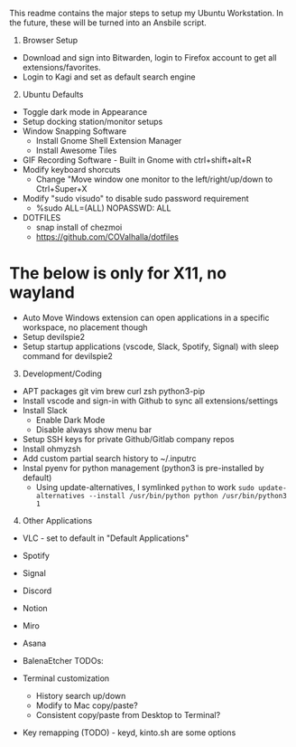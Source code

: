 This readme contains the major steps to setup my Ubuntu Workstation. In the future, these will be turned into an Ansbile script.

1. Browser Setup

- Download and sign into Bitwarden, login to Firefox account to get all extensions/favorites.
- Login to Kagi and set as default search engine

2. Ubuntu Defaults

- Toggle dark mode in Appearance
- Setup docking station/monitor setups
- Window Snapping Software
  - Install Gnome Shell Extension Manager
  - Install Awesome Tiles
- GIF Recording Software - Built in Gnome with ctrl+shift+alt+R
- Modify keyboard shorcuts
  - Change "Move window one monitor to the left/right/up/down to Ctrl+Super+X
- Modify "sudo visudo" to disable sudo password requirement
  - %sudo ALL=(ALL) NOPASSWD: ALL
- DOTFILES
  - snap install of chezmoi
  - https://github.com/COValhalla/dotfiles

# The below is only for X11, no wayland

- Auto Move Windows extension can open applications in a specific workspace, no placement though
- Setup devilspie2
- Setup startup applications (vscode, Slack, Spotify, Signal) with sleep command for devilspie2

3. Development/Coding

- APT packages
  git
  vim
  brew
  curl
  zsh
  python3-pip
- Install vscode and sign-in with Github to sync all extensions/settings
- Install Slack
  - Enable Dark Mode
  - Disable always show menu bar
- Setup SSH keys for private Github/Gitlab company repos
- Install ohmyzsh
- Add custom partial search history to ~/.inputrc
- Instal pyenv for python management (python3 is pre-installed by default)
  - Using update-alternatives, I symlinked `python` to work `sudo update-alternatives --install /usr/bin/python python /usr/bin/python3 1`

4. Other Applications

- VLC - set to default in "Default Applications"
- Spotify
- Signal
- Discord
- Notion
- Miro
- Asana
- BalenaEtcher
  TODOs:

- Terminal customization
  - History search up/down
  - Modify to Mac copy/paste?
  - Consistent copy/paste from Desktop to Terminal?
- Key remapping (TODO) - keyd, kinto.sh are some options
